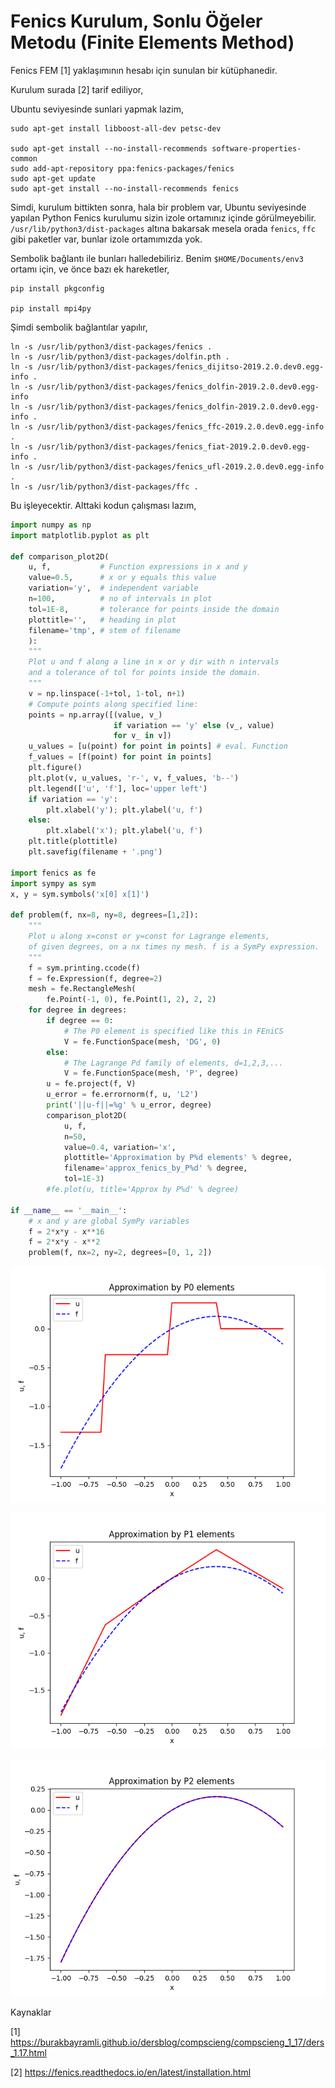 # Fenics Kurulum, Sonlu Öğeler Metodu (Finite Elements Method)

Fenics FEM [1] yaklaşımının hesabı için sunulan bir kütüphanedir. 

Kurulum surada [2] tarif ediliyor,

Ubuntu seviyesinde sunlari yapmak lazim,

```
sudo apt-get install libboost-all-dev petsc-dev

sudo apt-get install --no-install-recommends software-properties-common
sudo add-apt-repository ppa:fenics-packages/fenics
sudo apt-get update
sudo apt-get install --no-install-recommends fenics
```

Simdi, kurulum bittikten sonra, hala bir problem var, Ubuntu
seviyesinde yapılan Python Fenics kurulumu sizin izole ortamınız
içinde görülmeyebilir. `/usr/lib/python3/dist-packages` altına
bakarsak mesela orada `fenics`, `ffc` gibi paketler var, bunlar izole
ortamımızda yok.

Sembolik bağlantı ile bunları halledebiliriz. Benim
`$HOME/Documents/env3` ortamı için, ve önce bazı ek hareketler,

```
pip install pkgconfig

pip install mpi4py
```

Şimdi sembolik bağlantılar yapılır,

```
ln -s /usr/lib/python3/dist-packages/fenics .
ln -s /usr/lib/python3/dist-packages/dolfin.pth .
ln -s /usr/lib/python3/dist-packages/fenics_dijitso-2019.2.0.dev0.egg-info .
ln -s /usr/lib/python3/dist-packages/fenics_dolfin-2019.2.0.dev0.egg-info 
ln -s /usr/lib/python3/dist-packages/fenics_dolfin-2019.2.0.dev0.egg-info .
ln -s /usr/lib/python3/dist-packages/fenics_ffc-2019.2.0.dev0.egg-info .
ln -s /usr/lib/python3/dist-packages/fenics_fiat-2019.2.0.dev0.egg-info .
ln -s /usr/lib/python3/dist-packages/fenics_ufl-2019.2.0.dev0.egg-info .
ln -s /usr/lib/python3/dist-packages/ffc .
```

Bu işleyecektir. Alttaki kodun çalışması lazım,


```python
import numpy as np
import matplotlib.pyplot as plt

def comparison_plot2D(
    u, f,           # Function expressions in x and y
    value=0.5,      # x or y equals this value
    variation='y',  # independent variable
    n=100,          # no of intervals in plot
    tol=1E-8,       # tolerance for points inside the domain
    plottitle='',   # heading in plot
    filename='tmp', # stem of filename
    ):
    """
    Plot u and f along a line in x or y dir with n intervals
    and a tolerance of tol for points inside the domain.
    """
    v = np.linspace(-1+tol, 1-tol, n+1)
    # Compute points along specified line:
    points = np.array([(value, v_)
                       if variation == 'y' else (v_, value)
                       for v_ in v])
    u_values = [u(point) for point in points] # eval. Function
    f_values = [f(point) for point in points]
    plt.figure()
    plt.plot(v, u_values, 'r-', v, f_values, 'b--')
    plt.legend(['u', 'f'], loc='upper left')
    if variation == 'y':
        plt.xlabel('y'); plt.ylabel('u, f')
    else:
        plt.xlabel('x'); plt.ylabel('u, f')
    plt.title(plottitle)
    plt.savefig(filename + '.png')

import fenics as fe
import sympy as sym
x, y = sym.symbols('x[0] x[1]')

def problem(f, nx=8, ny=8, degrees=[1,2]):
    """
    Plot u along x=const or y=const for Lagrange elements,
    of given degrees, on a nx times ny mesh. f is a SymPy expression.
    """
    f = sym.printing.ccode(f)
    f = fe.Expression(f, degree=2)
    mesh = fe.RectangleMesh(
        fe.Point(-1, 0), fe.Point(1, 2), 2, 2)
    for degree in degrees:
        if degree == 0:
            # The P0 element is specified like this in FEniCS
            V = fe.FunctionSpace(mesh, 'DG', 0)
        else:
            # The Lagrange Pd family of elements, d=1,2,3,...
            V = fe.FunctionSpace(mesh, 'P', degree)
        u = fe.project(f, V)
        u_error = fe.errornorm(f, u, 'L2')
        print('||u-f||=%g' % u_error, degree)
        comparison_plot2D(
            u, f,
            n=50,
            value=0.4, variation='x',
            plottitle='Approximation by P%d elements' % degree,
            filename='approx_fenics_by_P%d' % degree,
            tol=1E-3)
        #fe.plot(u, title='Approx by P%d' % degree)

if __name__ == '__main__':
    # x and y are global SymPy variables
    f = 2*x*y - x**16
    f = 2*x*y - x**2
    problem(f, nx=2, ny=2, degrees=[0, 1, 2])
```

![](approx_fenics_by_P0.png)

![](approx_fenics_by_P1.png)

![](approx_fenics_by_P2.png)

Kaynaklar

[1] https://burakbayramli.github.io/dersblog/compscieng/compscieng_1_17/ders_1.17.html

[2] https://fenics.readthedocs.io/en/latest/installation.html